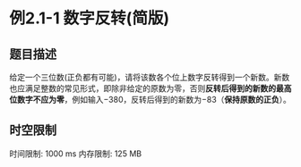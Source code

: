 # 例2.1-1 数字反转(简版)

## 题目描述

给定一个三位数(正负都有可能)，请将该数各个位上数字反转得到一个新数。新数也应满足整数的常见形式，即除非给定的原数为零，否则**反转后得到的新数的最高位数字不应为零**，例如输入−380，反转后得到的新数为−83（**保持原数的正负**）。

## 时空限制

时间限制: 1000 ms
内存限制: 125 MB
